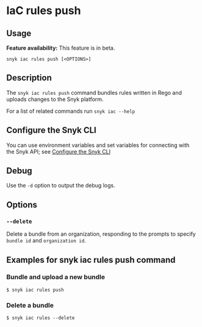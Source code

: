# IaC rules push

## Usage

**Feature availability:** This feature is in beta.

`snyk iac rules push [<OPTIONS>]`

## Description

The `snyk iac rules push` command bundles rules written in Rego and uploads changes to the Snyk platform.

For a list of related commands run `snyk iac --help`

## Configure the Snyk CLI

You can use environment variables and set variables for connecting with the Snyk API; see [Configure the Snyk CLI](https://docs.snyk.io/snyk-cli/configure-the-snyk-cli)

## Debug

Use the `-d` option to output the debug logs.

## Options

### `--delete`

Delete a bundle from an organization, responding to the prompts to specify `bundle id` and `organization id`.

## Examples for snyk iac rules push command

### Bundle and upload a new bundle

```
$ snyk iac rules push
```

### Delete a bundle

```
$ snyk iac rules --delete
```


